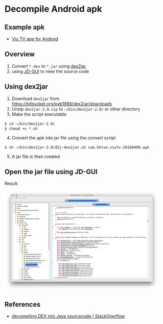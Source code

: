 # Decompile Android apk

## Example apk

- [Viu TV app for Android](https://drive.google.com/file/d/0B5SRiNhfsNj2YkJtWjJPcjVjWTA/view)

## Overview

1. Convert `*.dex` to `*.jar` using [dex2jar](http://code.google.com/p/dex2jar/)
2. using [JD-GUI](http://jd.benow.ca/) to view the source code

## Using dex2jar

1. Download `dex2jar` from https://bitbucket.org/pxb1988/dex2jar/downloads
2. Unzip `dex2jar-2.0.zip` to `~/bin/dex2jar-2.0/` or other directory
3. Make the script executable

```
$ cd ~/bin/dex2jar-2.0/
$ chmod +x *.sh
```

4. Convert the apk into jar file using the convert script

```
$ sh ~/bin/dex2jar-2.0/d2j-dex2jar.sh com.hktve.viutv-20160409.apk
```

5. A jar file is then created

## Open the jar file using JD-GUI

Result:

![JD-GUI Result](img/decompile-android-apk-result.png)

## References

- [decompiling DEX into Java sourcecode | StackOverflow](http://stackoverflow.com/a/4177581/3869284)
